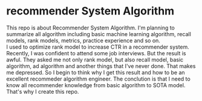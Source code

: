 # recommender System Algorithm
This repo is about Recommender System Algorithm. I'm planning to summarize all algorithm including basic machine learning algorithm, recall models, rank models, metrics, practice experience and so on.  
I used to optimize rank model to increase CTR in a recommender system. Recently, I was confident to attend some job interviews. But the result is awful. They asked me not only rank model, but also recall model, basic algorithm, ad algorithm and another things that I've never done. That makes me depressed. So I begin to think why I get this result and how to be an excellent recommeder algorithm engineer. The conclution is that I need to know all recommender knowledge from basic algorithm to SOTA model. That's why I create this repo.
